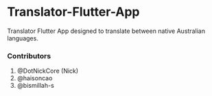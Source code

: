 # Translator-Flutter-App
Translator Flutter App designed to translate between native Australian languages. 

### Contributors
1. @DotNickCore (Nick)
2. @haisoncao
3. @bismillah-s

